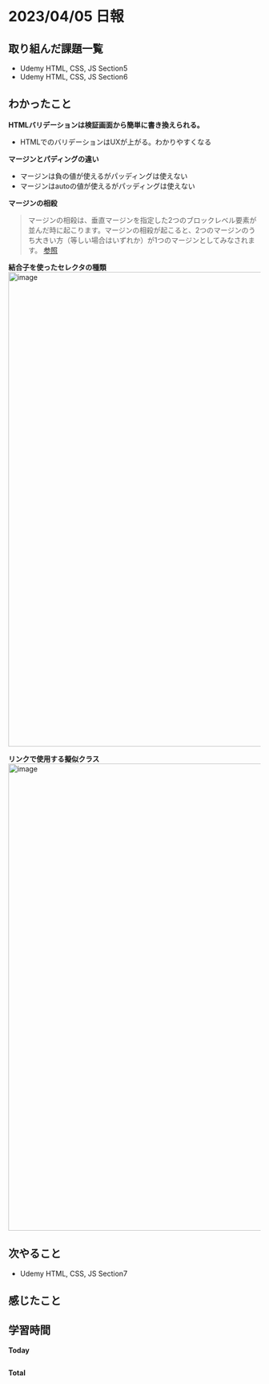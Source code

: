 # 2023/04/05 日報

## 取り組んだ課題一覧
- Udemy HTML, CSS, JS Section5 
- Udemy HTML, CSS, JS Section6 

## わかったこと
**HTMLバリデーションは検証画面から簡単に書き換えられる。**
- HTMLでのバリデーションはUXが上がる。わかりやすくなる

**マージンとパディングの違い**
- マージンは負の値が使えるがパッディングは使えない
- マージンはautoの値が使えるがパッディングは使えない

**マージンの相殺**
> マージンの相殺は、垂直マージンを指定した2つのブロックレベル要素が並んだ時に起こります。マージンの相殺が起こると、2つのマージンのうち大きい方（等しい場合はいずれか）が1つのマージンとしてみなされます。 [参照](https://coliss.com/articles/build-websites/operation/css/about-collapsing-margins.html)

**結合子を使ったセレクタの種類**
<img width="947" alt="image" src="https://user-images.githubusercontent.com/20104403/229945981-b005f5f7-0e4e-4810-8f1a-d46463c1e95e.png">

**リンクで使用する擬似クラス**
<img width="932" alt="image" src="https://user-images.githubusercontent.com/20104403/229946382-78fba555-2e32-4670-b599-9a93ad370b4a.png">

  
## 次やること
- Udemy HTML, CSS, JS Section7 

## 感じたこと

## 学習時間
**Today**
```

```
**Total**
```

```
